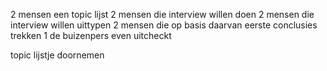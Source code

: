 
2 mensen een topic lijst
2 mensen die interview willen doen
2 mensen die interview willen uittypen
2 mensen die op basis daarvan eerste conclusies trekken
1 de buizenpers even uitcheckt


topic lijstje doornemen
